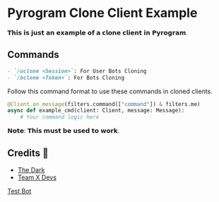 # Pyrogram Clone Client Example

𝗧𝗵𝗶𝘀 𝗶𝘀 𝗷𝘂𝘀𝘁 𝗮𝗻 𝗲𝘅𝗮𝗺𝗽𝗹𝗲 𝗼𝗳 𝗮 𝗰𝗹𝗼𝗻𝗲 𝗰𝗹𝗶𝗲𝗻𝘁 𝗶𝗻 𝗣𝘆𝗿𝗼𝗴𝗿𝗮𝗺.

## Commands
```markdown
- `/uclone <Session>`: For User Bots Cloning
- `/bclone <Token>`: For Bots Cloning
```

Follow this command format to use these commands in cloned clients.

```python
@Client.on_message(filters.command(["command"]) & filters.me)
async def example_cmd(client: Client, message: Message):
    # Your command logic here
```

𝗡𝗼𝘁𝗲: 𝗧𝗵𝗶𝘀 𝗺𝘂𝘀𝘁 𝗯𝗲 𝘂𝘀𝗲𝗱 𝘁𝗼 𝘄𝗼𝗿𝗸.

## Credits 🏅

- [The Dark](https://t.me/IkariS0_0)
- [Team X Devs](https://t.me/team_devsX)

[Test Bot](https://t.me/Nami_pro_Bot)


